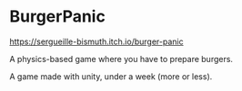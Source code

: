 
# BurgerPanic

https://sergueille-bismuth.itch.io/burger-panic

A physics-based game where you have to prepare burgers.

A game made with unity, under a week (more or less).


